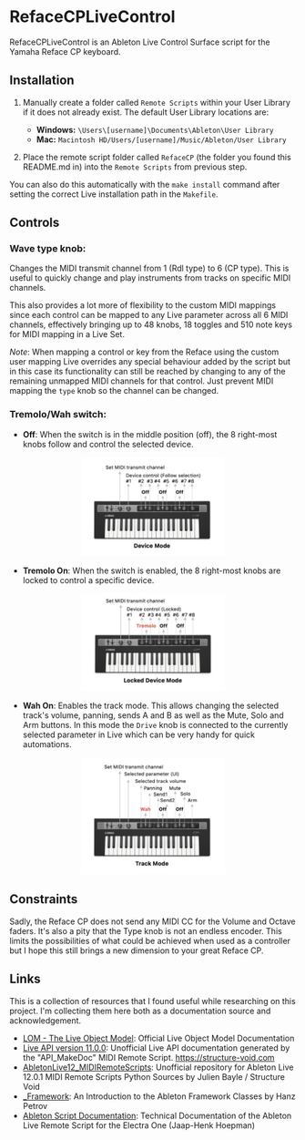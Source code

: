# RefaceCPLiveControl

RefaceCPLiveControl is an Ableton Live Control Surface script for the Yamaha Reface CP keyboard.

## Installation

1. Manually create a folder called `Remote Scripts` within your User Library if it does not already exist. The default User Library locations are:

   - **Windows:** `\Users\[username]\Documents\Ableton\User Library`
   - **Mac:** `Macintosh HD/Users/[username]/Music/Ableton/User Library`
   
2. Place the remote script folder called `RefaceCP` (the folder you found this README.md in) into the `Remote Scripts` from previous step.

You can also do this automatically with the `make install` command after setting the correct Live installation path in the `Makefile`.

## Controls

### Wave type knob:

Changes the MIDI transmit channel from 1 (Rdl type) to 6 (CP type). This is useful to quickly change and play instruments from tracks on specific MIDI channels. 

This also provides a lot more of flexibility to the custom MIDI mappings since each control can be mapped to any Live parameter across all 6 MIDI channels, effectively bringing up to 48 knobs, 18 toggles and 510 note keys for MIDI mapping in a Live Set.

*Note*: When mapping a control or key from the Reface using the custom user mapping Live overrides any special behaviour added by the script but in this case its functionality can still be reached by changing to any of the remaining unmapped MIDI channels for that control. Just prevent MIDI mapping the `type` knob so the channel can be changed.

### Tremolo/Wah switch:

* **Off**: When the switch is in the middle position (off), the 8 right-most knobs follow and control the selected device.

<p align="center">
	<img src="Images/device_mode.jpg" alt="Device Mode" width="50%" />
</p>


* **Tremolo On**: When the switch is enabled, the 8 right-most knobs are locked to control a specific device.

<p align="center">
	<img src="Images/locked_device_mode.jpg" alt="Locked Device Mode" width="50%" />
</p>

* **Wah On**: Enables the track mode. This allows changing the selected track's volume, panning, sends A and B as well as the Mute, Solo and Arm buttons. In this mode the `Drive` knob is connected to the currently selected parameter in Live which can be very handy for quick automations.

<p align="center">
	<img src="Images/track_mode.jpg" alt="Track Mode" width="50%" />
</p>

## Constraints

Sadly, the Reface CP does not send any MIDI CC for the Volume and Octave faders. It's also a pity that the Type knob is not an endless encoder. This limits the possibilities of what could be achieved when used as a controller but I hope this still brings a new dimension to your great Reface CP. 


## Links

This is a collection of resources that I found useful while researching on this project. I'm collecting them here both as a documentation source and acknowledgement.

* [LOM - The Live Object Model](https://docs.cycling74.com/max8/vignettes/live_object_model): Official Live Object Model Documentation
* [Live API version 11.0.0](https://structure-void.com/PythonLiveAPI_documentation/Live11.0.xml): Unofficial Live API documentation generated by the "API_MakeDoc" MIDI Remote Script. https://structure-void.com
* [AbletonLive12_MIDIRemoteScripts](https://github.com/gluon/AbletonLive12_MIDIRemoteScripts): Unofficial repository for Ableton Live 12.0.1 MIDI Remote Scripts Python Sources by Julien Bayle / Structure Void
* [_Framework](https://remotescripts.blogspot.com/2010/03/introduction-to-framework-classes.html): An Introduction to the Ableton Framework Classes by Hanz Petrov
* [Ableton Script Documentation](https://github.com/xot/ElectraOne/blob/main/DOCUMENTATION.md): Technical Documentation of the Ableton Live Remote Script for the Electra One (Jaap-Henk Hoepman)
